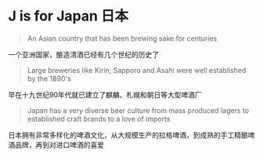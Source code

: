 # J is for Japan 日本

> An Asian country that has been brewing sake for centuries

一个亚洲国家，酿造清酒已经有几个世纪的历史了

> Large breweries like Kirin, Sapporo and Asahi were well established by the 1890's

早在十九世纪90年代就已建立了麒麟、札幌和朝日等大型啤酒厂

> Japan has a very diverse beer culture from mass produced lagers to established craft brands to a love of imports

日本拥有非常多样化的啤酒文化，从大规模生产的拉格啤酒，到成熟的手工精酿啤酒品牌，再到对进口啤酒的喜爱